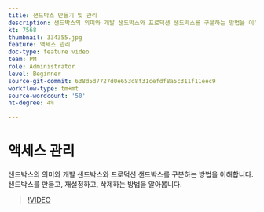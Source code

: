 ```yaml
---
title: 샌드박스 만들기 및 관리
description: 샌드박스의 의미와 개발 샌드박스와 프로덕션 샌드박스를 구분하는 방법을 이해합니다. 샌드박스를 만들고, 재설정하고, 삭제하는 방법을 알아봅니다.
kt: 7568
thumbnail: 334355.jpg
feature: 액세스 관리
doc-type: feature video
team: PM
role: Administrator
level: Beginner
source-git-commit: 638d5d7727d0e653d8f31cefdf8a5c311f11eec9
workflow-type: tm+mt
source-wordcount: '50'
ht-degree: 4%

---
```


# 액세스 관리

샌드박스의 의미와 개발 샌드박스와 프로덕션 샌드박스를 구분하는 방법을 이해합니다. 샌드박스를 만들고, 재설정하고, 삭제하는 방법을 알아봅니다.

>[!VIDEO](https://video.tv.adobe.com/v/334355?quality=12)

